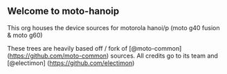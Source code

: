 ## Welcome to moto-hanoip

This org houses the device sources for motorola hanoi/p (moto g40 fusion & moto g60)

These trees are heavily based off / fork of [@moto-common] (https://github.com/moto-common) sources. All credits go to its team and [@electimon] (https://github.com/electimon)
